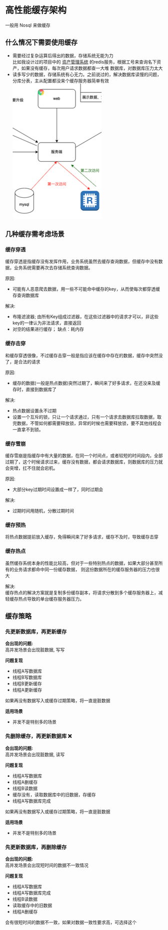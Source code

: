 # 高性能缓存架构

一般用 Nosql 来做缓存 

## 什么情况下需要使用缓存

- 需要经过复杂运算后得出的数据，存储系统无能为力  
比如我设计过的项目中的 [资产管理系统](https://github.com/xichuang-chen/my-project#%E8%B5%84%E4%BA%A7%E7%AE%A1%E7%90%86%E7%B3%BB%E7%BB%9F) 的redis服务，根据工号来查询名下资产，如果没有缓存，每次用户请求数据都查一大堆
数据库，对数据库压力太大
- 读多写少的数据，存储系统有心无力。之前说过的，解决数据库读慢的问题，分库分表，主从配置都没来个缓存服务器简单有效
![img.png](assets/img4.png)

## 几种缓存需考虑场景

### 缓存穿透
缓存穿透是指缓存没有发挥作用，业务系统虽然去缓存查询数据，但缓存中没有数据，业务系统需要再次去存储系统查询数据。  

原因:    
- 可能有人恶意爬去数据，用一些不可能命中缓存的key，从而使每次都穿透缓存查询数据库

解决:  
- 布隆滤波器; 由所有Key组成过滤器，在这些过滤器中的请求才可以，非这些key的一律认为非法请求，直接返回  
- 对空的结果进行缓存；  缺点：耗内存

### 缓存击穿
和缓存穿透很像，不过缓存击穿一般是指应该在缓存中存在的数据，缓存中突然没了，是合法的请求  


原因:  
- 缓存的数据(一般是热点数据)突然过期了，瞬间来了好多请求，在还没来及缓存时，直接到数据库了  

解决:  
- 热点数据设置永不过期
- 设置一个互斥的锁，只让一个请求通过，只有一个请求去数据库拉取数据，取完数据，不管如何都需要释放锁，异常的时候也需要释放锁，要不其他线程会一直拿不到锁。


### 缓存雪崩
缓存雪崩是指缓存中有大量的数据，在同一个时间点，或者较短的时间段内，全部过期了，这个时候请求过来，缓存没有数据，都会请求数据库，则数据库的压力就会突增，扛不住就会宕机。  

原因:  
- 大部分key过期时间设置成一样了，同时过期会

解决:  
- 过期时间用随机，分散过期时间

### 缓存预热
将热点数据提前放入缓存，免得瞬间来了好多请求，缓存不及时，导致缓存击穿  

### 缓存热点
虽然缓存系统本身的性能比较高，但对于一些特别热点的数据，如果大部分甚至所有的业务请求都命中同一份缓存数据，
则这份数据所在的缓存服务器的压力也很大  

解决:  
缓存热点的解决方案就是复制多份缓存副本，将请求分散到多个缓存服务器上，减轻缓存热点导致的单台缓存服务器压力。

## 缓存策略
### 先更新数据库，再更新缓存
**会出现的问题:**  
高并发场景会出现脏数据, 写写  

**问题复现**  
- 线程A写数据库
- 线程B写数据库
- 线程B更新缓存
- 线程A更新缓存  

如果再没有数据写入或缓存过期策略，将一直是脏数据

**适用场景**
- 并发不是特别多的场景

### 先删除缓存，再更新数据库  ❌
**会出现的问题:**  
高并发场景会出现脏数据, 读写  

**问题复现**
- 线程A写数据库
- 线程A删缓存
- 线程B读数据
- 缓存没有，读取数据库中的旧数据，存缓存 
- 线程A写数据库完成

如果再没有数据写入或缓存过期策略，将一直是脏数据

**适用场景**
- 并发不是特别多的场景


### 先更新数据库，再删除缓存
**会出现的问题:**  
高并发场景会出现短时间的数据不一致情况

**问题复现**
- 线程A写数据库
- 线程A写数据库完成
- 线程B读数据
- 读取缓存中的旧数据
- 线程A删缓存

会有很短时间的数据不一致，如果对数据一致性要求高，可选择这个

